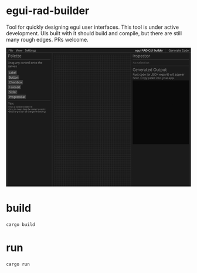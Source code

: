 # egui-rad-builder
Tool for quickly designing egui user interfaces.  This tool is under active development.  UIs built with it should build and compile, but there are still many rough edges.  PRs welcome.

![egui RAD builder screenshot](doc/screenshot.png)

# build
```shell
cargo build
```

# run
```shell
cargo run
```
